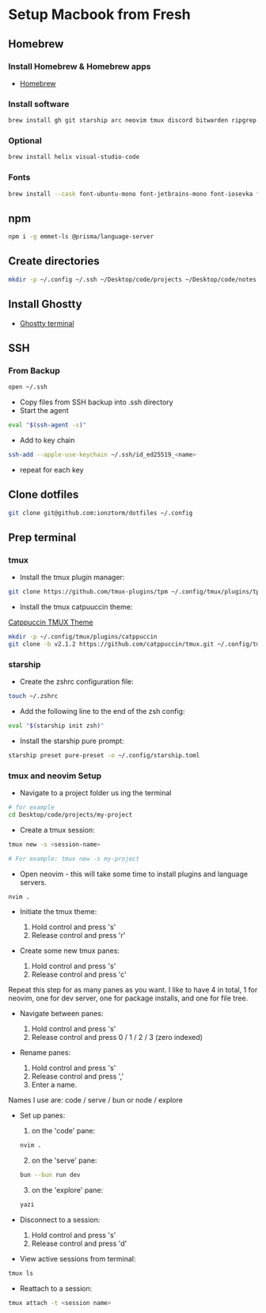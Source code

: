 # Setup Macbook from Fresh

## Homebrew

### Install Homebrew & Homebrew apps

- [Homebrew](https://brew.sh/)

### Install software

```zsh
brew install gh git starship arc neovim tmux discord bitwarden ripgrep lazygit node bruno biome oven-sh/bun/bun yazi typescript python go vscode-langservers-extracted typescript-language-server gopls tailwindcss-language-server fzf
```

### Optional

```zsh
brew install helix visual-studio-code
```

### Fonts

```zsh
brew install --cask font-ubuntu-mono font-jetbrains-mono font-iosevka font-inconsolata font-fira-code font-roboto-mono font-source-code-pro font-azeret-mono font-cascadia-code font-maple font-monaspace font-geist-mono-nerd-font font-anonymous-pro
```

## npm

```zsh
npm i -g emmet-ls @prisma/language-server
```

## Create directories

```zsh
mkdir -p ~/.config ~/.ssh ~/Desktop/code/projects ~/Desktop/code/notes ~/Desktop/code/courses
```

## Install Ghostty

- [Ghostty terminal](https://github.com/mitchellh/ghostty)

## SSH

### From Backup

```zsh
open ~/.ssh
```

- Copy files from SSH backup into .ssh directory
- Start the agent

```zsh
eval "$(ssh-agent -s)"
```

- Add to key chain

```zsh
ssh-add --apple-use-keychain ~/.ssh/id_ed25519_<name>
```

- repeat for each key

## Clone dotfiles

```zsh
git clone git@github.com:ionztorm/dotfiles ~/.config
```

## Prep terminal

### tmux

- Install the tmux plugin manager:

```zsh
git clone https://github.com/tmux-plugins/tpm ~/.config/tmux/plugins/tpm
```

- Install the tmux catpuuccin theme:

[Catppuccin TMUX Theme](https://github.com/catppuccin/tmux)

```zsh
mkdir -p ~/.config/tmux/plugins/catppuccin
git clone -b v2.1.2 https://github.com/catppuccin/tmux.git ~/.config/tmux/plugins/catppuccin/tmux
```

### starship

- Create the zshrc configuration file:

```zsh
touch ~/.zshrc
```

- Add the following line to the end of the zsh config:

```zsh
eval "$(starship init zsh)"
```

- Install the starship pure prompt:

```zsh
starship preset pure-preset -o ~/.config/starship.toml
```

### tmux and neovim Setup

- Navigate to a project folder us ing the terminal

```zsh
# for example
cd Desktop/code/projects/my-project
```

- Create a tmux session:

```zsh
tmux new -s <session-name>

# For example: tmux new -s my-project
```

- Open neovim - this will take some time to install plugins and language servers.

```zsh
nvim .
```

- Initiate the tmux theme:

  1) Hold control and press 's'
  2) Release control and press 'r'

- Create some new tmux panes:

  1) Hold control and press 's'
  2) Release control and press 'c'

Repeat this step for as many panes as you want. I like to have 4 in total, 1 for neovim, one for dev server, one for package installs, and one for file tree.

- Navigate between panes:

  1) Hold control and press 's'
  2) Release control and press 0 / 1 / 2 / 3 (zero indexed)

- Rename panes:

  1) Hold control and press 's'
  2) Release control and press ','
  3) Enter a name.

Names I use are: code / serve / bun or node / explore

- Set up panes:

  1) on the 'code' pane:

  ```zsh
  nvim .
  ```

  2) on the 'serve' pane:

  ```zsh
  bun --bun run dev
  ```

  3) on the 'explore' pane:

  ```zsh
  yazi
  ```

- Disconnect to a session:

  1) Hold control and press 's'
  2) Release control and press 'd'

- View active sessions from terminal:

```zsh
tmux ls
```

- Reattach to a session:

```zsh
tmux attach -t <session name>
```
